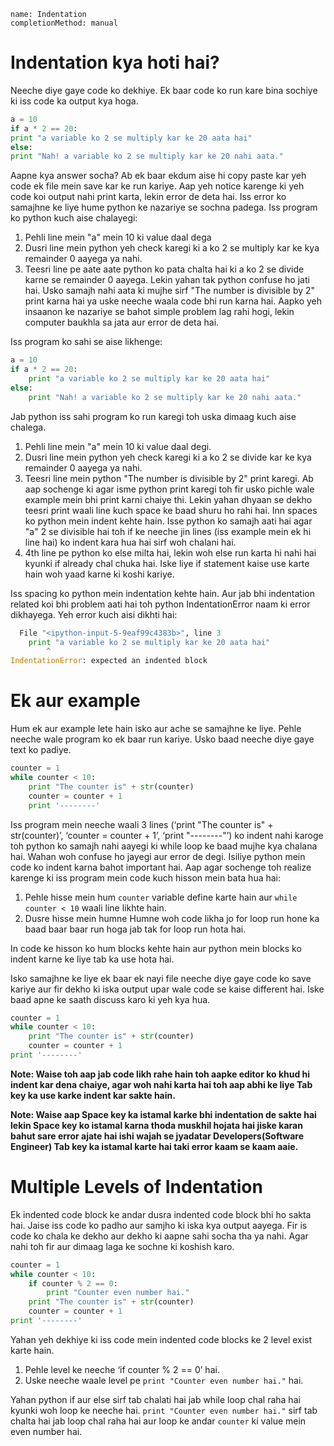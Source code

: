 ```ngMeta
name: Indentation
completionMethod: manual
```

# Indentation kya hoti hai?

Neeche diye gaye code ko dekhiye. Ek baar code ko run kare bina sochiye ki iss code ka output kya hoga. 

```python
a = 10
if a * 2 == 20:
print "a variable ko 2 se multiply kar ke 20 aata hai"
else:
print "Nah! a variable ko 2 se multiply kar ke 20 nahi aata."
```

Aapne kya answer socha? Ab ek baar ekdum aise hi copy paste kar yeh code ek file mein save kar ke run kariye. Aap yeh notice karenge ki yeh code koi output nahi print karta, lekin error de deta hai. Iss error ko samajhne ke liye hume python ke nazariye se sochna padega. Iss program ko python kuch aise chalayegi:

1. Pehli line mein "a" mein 10 ki value daal dega
2. Dusri line mein python yeh check karegi ki a ko 2 se multiply kar ke kya remainder 0 aayega ya nahi.
3. Teesri line pe aate aate python ko pata chalta hai ki a ko 2 se divide karne se remainder 0 aayega. Lekin yahan tak python confuse ho jati hai. Usko samajh nahi aata ki mujhe sirf "The number is divisible by 2" print karna hai ya uske neeche waala code bhi run karna hai. Aapko yeh insaanon ke nazariye se bahot simple problem lag rahi hogi, lekin computer baukhla sa jata aur error de deta hai.

Iss program ko sahi se aise likhenge:

```python
a = 10
if a * 2 == 20:
    print "a variable ko 2 se multiply kar ke 20 aata hai"
else:
    print "Nah! a variable ko 2 se multiply kar ke 20 nahi aata."
```

Jab python iss sahi program ko run karegi toh uska dimaag kuch aise chalega.

1. Pehli line mein "a" mein 10 ki value daal degi.
2. Dusri line mein python yeh check karegi ki a ko 2 se divide kar ke kya remainder 0 aayega ya nahi.
3. Teesri line mein python "The number is divisible by 2" print karegi. Ab aap sochenge ki agar isme python print karegi toh fir usko pichle wale example mein bhi print karni chaiye thi. Lekin yahan dhyaan se dekho teesri print waali line kuch space ke baad shuru ho rahi hai. Inn spaces ko python mein indent kehte hain. Isse python ko samajh aati hai agar "a" 2 se divisible hai toh if ke neeche jin lines (iss example mein ek hi line hai) ko indent kara hua hai sirf woh chalani hai.
4. 4th line pe python ko else milta hai, lekin woh else run karta hi nahi hai kyunki if already chal chuka hai. Iske liye if statement kaise use karte hain woh yaad karne ki koshi kariye.

Iss spacing ko python mein indentation kehte hain. Aur jab bhi indentation related koi bhi problem aati hai toh python IndentationError naam ki error dikhayega. Yeh error kuch aisi dikhti hai:

```python
  File "<ipython-input-5-9eaf99c4383b>", line 3
    print "a variable ko 2 se multiply kar ke 20 aata hai"
        ^
IndentationError: expected an indented block
```


# Ek aur example

Hum ek aur example lete hain isko aur ache se samajhne ke liye. Pehle neeche wale program ko ek baar run kariye. Usko baad neeche diye gaye text ko padiye.

```python
counter = 1
while counter < 10:
	print "The counter is" + str(counter)
	counter = counter + 1
	print '--------'
```	

Iss program mein neeche waali 3 lines (‘print "The counter is" + str(counter)’, ‘counter = counter + 1’, ‘print "--------"’) ko indent nahi karoge toh python ko samajh nahi aayegi ki while loop ke baad mujhe kya chalana hai. Wahan woh confuse ho jayegi aur error de degi. Isiliye python mein code ko indent karna bahot important hai. Aap agar sochenge toh realize karenge ki iss program mein code kuch hisson mein bata hua hai:

1. Pehle hisse mein hum `counter` variable define karte hain aur `while counter < 10` waali line likhte hain.
2. Dusre hisse mein humne Humne woh code likha jo for loop run hone ka baad baar baar run hoga jab tak for loop run hota hai.

In code ke hisson ko hum blocks kehte hain aur python mein blocks ko indent karne ke liye tab ka use hota hai.

Isko samajhne ke liye ek baar ek nayi file neeche diye gaye code ko save kariye aur fir dekho ki iska output upar wale code se kaise different hai. Iske baad apne ke saath discuss karo ki yeh kya hua.

```python
counter = 1
while counter < 10:
	print "The counter is" + str(counter)
	counter = counter + 1
print '--------'
```

**Note: Waise toh aap jab code likh rahe hain toh aapke editor ko khud hi indent kar dena chaiye, agar woh nahi karta hai toh aap abhi ke liye Tab key ka use karke indent kar sakte hain.**

**Note: Waise aap Space key ka istamal karke bhi indentation de sakte hai lekin Space key ko istamal karna thoda muskhil hojata hai jiske karan bahut sare error ajate hai ishi wajah se jyadatar Developers(Software Engineer) Tab key ka istamal karte hai taki error kaam se kaam aaie.**

# Multiple Levels of Indentation

Ek indented code block ke andar dusra indented code block bhi ho sakta hai. Jaise iss code ko padho aur samjho ki iska kya output aayega. Fir is code ko chala ke dekho aur dekho ki aapne sahi socha tha ya nahi. Agar nahi toh fir aur dimaag laga ke sochne ki koshish karo.

```python
counter = 1
while counter < 10:
	if counter % 2 == 0:
		print "Counter even number hai."
	print "The counter is" + str(counter)
	counter = counter + 1
print '--------'
```

Yahan yeh dekhiye ki iss code mein indented code blocks ke 2 level exist karte hain.

1. Pehle level ke neeche ‘if counter % 2 == 0’ hai.
2. Uske neeche waale level pe `print "Counter even number hai."` hai.

Yahan python if aur else sirf tab chalati hai jab while loop chal raha hai kyunki woh loop ke neeche hai. `print "Counter even number hai."` sirf tab chalta hai jab loop chal raha hai aur loop ke andar `counter` ki value mein even number hai.

